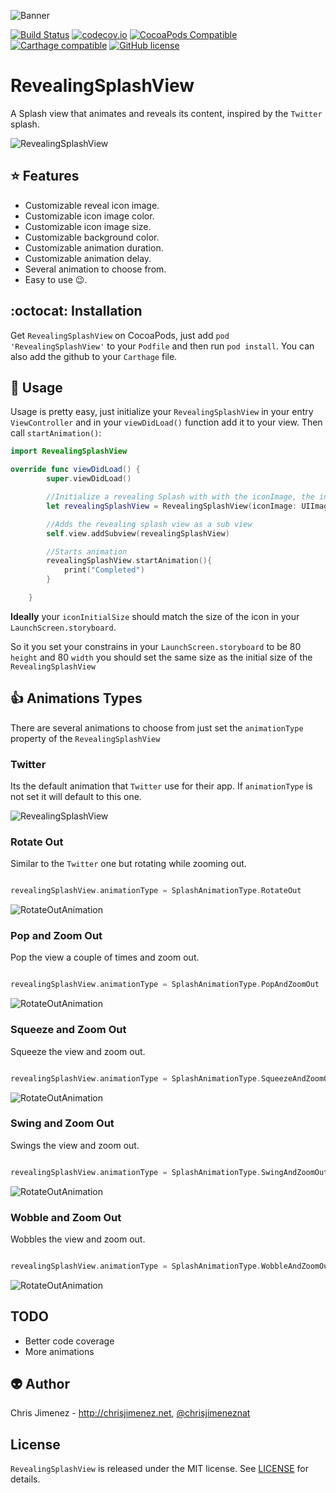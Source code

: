 ![Banner](/Web/banner.png)

[![Build Status](https://travis-ci.org/PiXeL16/RevealingSplashView.svg?branch=master)](https://travis-ci.org/PiXeL16/RevealingSplashView/) [![codecov.io](https://codecov.io/github/PiXeL16/RevealingSplashView/coverage.svg?branch=master)](https://codecov.io/github/PiXeL16/RevealingSplashView?branch=master) [![CocoaPods Compatible](https://img.shields.io/cocoapods/v/RevealingSplashView.svg)](https://img.shields.io/cocoapods/v/RevealingSplashView.svg) [![Carthage compatible](https://img.shields.io/badge/Carthage-compatible-4BC51D.svg?style=flat)](https://github.com/Carthage/Carthage) [![GitHub license](https://img.shields.io/badge/license-MIT-blue.svg)](https://raw.githubusercontent.com/PiXeL16/RevealingSplashView/master/LICENSE)

# RevealingSplashView
A Splash view that animates and reveals its content, inspired by the `Twitter` splash.

![RevealingSplashView](/Web/revealingSplashView.gif)

:star: Features
---
* Customizable reveal icon image.
* Customizable icon image color.
* Customizable icon image size.
* Customizable background color.
* Customizable animation duration.
* Customizable animation delay.
* Several animation to choose from.
* Easy to use :wink:.

:octocat: Installation
---
Get `RevealingSplashView` on CocoaPods, just add `pod 'RevealingSplashView'` to your `Podfile` and then run `pod install`. You can also add the github to your `Carthage` file.

:metal: Usage
---
Usage is pretty easy, just initialize your `RevealingSplashView` in your entry `ViewController` and in your `viewDidLoad()` function add it to your view. Then call `startAnimation()`:

```swift
import RevealingSplashView

override func viewDidLoad() {
        super.viewDidLoad()

        //Initialize a revealing Splash with with the iconImage, the initial size and the background color
        let revealingSplashView = RevealingSplashView(iconImage: UIImage(named: "twitterLogo")!,iconInitialSize: CGSizeMake(70, 70), backgroundColor: UIColor(rgba:"#1D8FF1"))

        //Adds the revealing splash view as a sub view
        self.view.addSubview(revealingSplashView)

        //Starts animation
        revealingSplashView.startAnimation(){
            print("Completed")
        }

    }
```

**Ideally** your `iconInitialSize` should match the size of the icon in your `LaunchScreen.storyboard`.

So it you set your constrains in your `LaunchScreen.storyboard` to be 80 `height` and 80 `width` you should set the same size as the initial size of the `RevealingSplashView`

:thumbsup: Animations Types
----
There are several animations to choose from just set the `animationType` property of the `RevealingSplashView`

### Twitter

Its the default animation that `Twitter` use for their app. If `animationType` is not set it will default to this one.

![RevealingSplashView](/Web/revealingSplashView.gif)

### Rotate Out

Similar to the `Twitter` one but rotating while zooming out.

```swift

revealingSplashView.animationType = SplashAnimationType.RotateOut
```
![RotateOutAnimation](/Web/rotateAndZoomOut.gif)

### Pop and Zoom Out

Pop the view a couple of times and zoom out.

```swift

revealingSplashView.animationType = SplashAnimationType.PopAndZoomOut
```
![RotateOutAnimation](/Web/popAndZoomOut.gif)

### Squeeze and Zoom Out

Squeeze the view and zoom out.

```swift

revealingSplashView.animationType = SplashAnimationType.SqueezeAndZoomOut
```
![RotateOutAnimation](/Web/squeezeAndZoomOut.gif)

### Swing and Zoom Out

Swings the view and zoom out.

```swift

revealingSplashView.animationType = SplashAnimationType.SwingAndZoomOut
```
![RotateOutAnimation](/Web/swingAndZoomOut.gif)

### Wobble and Zoom Out

Wobbles the view and zoom out.

```swift

revealingSplashView.animationType = SplashAnimationType.WobbleAndZoomOut
```
![RotateOutAnimation](/Web/wobbleAndZoomOut.gif)

TODO
-----
* Better code coverage
* More animations

:alien: Author
------
Chris Jimenez - http://chrisjimenez.net, [@chrisjimeneznat](http://twitter.com/chrisjimeneznat)

## License
`RevealingSplashView` is released under the MIT license. See [LICENSE](https://github.com/pixel16/RevealingSplashView/blob/master/LICENSE) for details.
